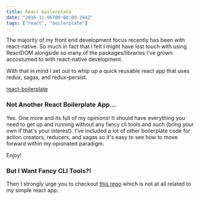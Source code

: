 ```yaml
---
title: React boilerplate
date: "2016-11-06T00:00:00.284Z"
tags: ["react", "boilerplate"]
---
```


The majority of my front end development focus recently has been with react-native. So much in fact that I felt I might have lost touch with using ReactDOM alongside so many of the packages/libraries I've grown accostumed to with react-native development.
<!-- end -->
With that in mind I set out to whip up a quick reusable react app that uses
redux, sagas, and redux-persist.

[react-boilerplate](https://github.com/deldreth/react-boilerplate)

### Not Another React Boilerplate App...

Yes. One more and its full of my opinions! It should have everything you need
to get up and running without any fancy cli tools and such (bring your own if
that's your interest). I've included a lot of other boilerplate code for
action creators, reducers, and sagas so it's easy to see how to move forward
within my opionated paradigm.

Enjoy!

### But I Want Fancy CLI Tools?!

Then I strongly urge you to checkout
[this repo](https://github.com/mxstbr/react-boilerplate) which is not at all
related to my simple react app.

